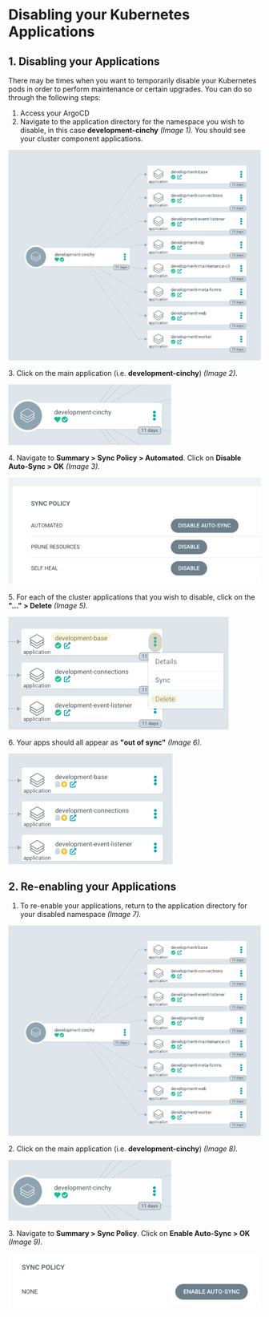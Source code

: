 # Disabling your Kubernetes Applications

## 1. Disabling your Applications

There may be times when you want to temporarily disable your Kubernetes pods in order to perform maintenance or certain upgrades. You can do so through the following steps:

1. Access your ArgoCD
2. Navigate to the application directory for the namespace you wish to disable, in this case **development-cinchy** _(Image 1)._ You should see your cluster component applications.

![Image 1: Applications](<../../../.gitbook/assets/image (31).png>)

3\. Click on the main application (i.e. **development-cinchy**) _(Image 2)._

![Image 3: Navigate to your main app](<../../../.gitbook/assets/image (641).png>)

4\. Navigate to **Summary > Sync Policy > Automated**. Click on **Disable Auto-Sync > OK** _(Image 3)._

![Image 4: Click on "Disable Auto-Sync"](<../../../.gitbook/assets/image (585).png>)

5\. For each of the cluster applications that you wish to disable, click on the **"..." > Delete** _(Image 5)._

![Image 5: Delete your applications](<../../../.gitbook/assets/image (285).png>)

6\. Your apps should all appear as **"out of sync"** _(Image 6)._

![Image 6: Your apps should all appear out of sync](<../../../.gitbook/assets/image (316).png>)

## 2. Re-enabling your Applications

1. To re-enable your applications, return to the application directory for your disabled namespace _(Image 7)._

![Image 7: Navigate to your app directory](<../../../.gitbook/assets/image (649).png>)

2\. Click on the main application (i.e. **development-cinchy**) _(Image 8)._

![Image 8: Navigate to your main app](<../../../.gitbook/assets/image (22).png>)

3\. Navigate to **Summary > Sync Policy**. Click on **Enable Auto-Sync > OK** _(Image 9)._

![Image 9: Enable your Auto Sync](<../../../.gitbook/assets/image (732).png>)
